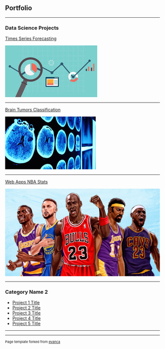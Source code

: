 ## Portfolio

---

### Data Science Projects

[Times Series Forecasting](/pdf/ts_project.pdf)

<img src="images/times_series_forecasting.jpg?raw=true"/>

---
[Brain Tumors Classification](/pdf/sample_presentation.pdf)

<img src="images/brain_tumor.jpg?raw=true"/>

---
[Web Apps NBA Stats](http://example.com/)

<img src="images/nba_stats_img.webp?raw=true"/>

---

### Category Name 2

- [Project 1 Title](http://example.com/)
- [Project 2 Title](http://example.com/)
- [Project 3 Title](http://example.com/)
- [Project 4 Title](http://example.com/)
- [Project 5 Title](http://example.com/)

---




---
<p style="font-size:11px">Page template forked from <a href="https://github.com/evanca/quick-portfolio">evanca</a></p>
<!-- Remove above link if you don't want to attibute -->
